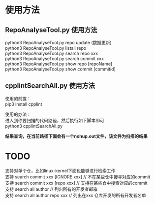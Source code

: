 # 使用方法
## RepoAnalyseTool.py 使用方法
python3 RepoAnalyseTool.py repo update  (数据更新) <br/>
python3 RepoAnalyseTool.py listall repo  <br/>
python3 RepoAnalyseTool.py search repo xxx  <br/>
python3 RepoAnalyseTool.py search commit xxx  <br/>
python3 RepoAnalyseTool.py show repo [repoName]  <br/>
python3 RepoAnalyseTool.py show commit [commitid]  <br/>

## cpplintSearchAll.py 使用方法
使用的前提： <br/>
pip3 install cpplint  <br/>

使用的办法：  <br/>
进入到你要扫描的代码路径，然后执行如下脚本即可  <br/>
python3 cpplintSearchAll.py   <br/>

**结果查询，在当前路径下面会有一个nohup.out文件，该文件为扫描的结果** <br/>


# TODO
支持对单个仓，比如linux-kernel下面也能够进行检索工作     <br/>
支持 search commit xxx  [IGNORE xxx]     // 不在某些仓中搜寻对应的commit        <br/>
支持 search commit xxx  [repo   xxx]     // 支持在某些仓中搜索对应的commit      <br/>
支持 search all author                   // 列出所有的开发者邮箱                <br/>
支持 search all author repo xxx          // 列出在xxx 仓库开发的所有开发者名单  <br/>

